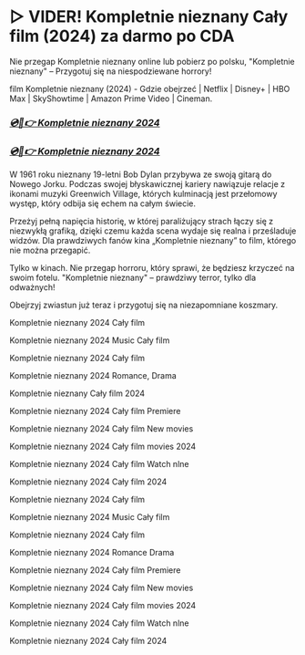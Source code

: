# ▷ VIDER! Kompletnie nieznany Cały film (2024) za darmo po CDA

Nie przegap Kompletnie nieznany online lub pobierz po polsku, "Kompletnie nieznany" – Przygotuj się na niespodziewane horrory!

film Kompletnie nieznany (2024) - Gdzie obejrzeć | Netflix | Disney+ | HBO Max | SkyShowtime | Amazon Prime Video | Cineman.


### [***💿🎥👉 Kompletnie nieznany 2024***](http://r-movies.com/pl/movie/661539/a-complete-unknown-codepl)

### [***💿🎥👉 Kompletnie nieznany 2024***](http://r-movies.com/pl/movie/661539/a-complete-unknown-codepl)


W 1961 roku nieznany 19-letni Bob Dylan przybywa ze swoją gitarą do Nowego Jorku. Podczas swojej błyskawicznej kariery nawiązuje relacje z ikonami muzyki Greenwich Village, których kulminacją jest przełomowy występ, który odbija się echem na całym świecie.

Przeżyj pełną napięcia historię, w której paraliżujący strach łączy się z niezwykłą grafiką, dzięki czemu każda scena wydaje się realna i prześladuje widzów. Dla prawdziwych fanów kina „Kompletnie nieznany” to film, którego nie można przegapić.

Tylko w kinach. Nie przegap horroru, który sprawi, że będziesz krzyczeć na swoim fotelu. "Kompletnie nieznany" – prawdziwy terror, tylko dla odważnych!

Obejrzyj zwiastun już teraz i przygotuj się na niezapomniane koszmary.

Kompletnie nieznany 2024 Cały film

Kompletnie nieznany 2024 Music Cały film

Kompletnie nieznany 2024 Cały film

Kompletnie nieznany 2024 Romance, Drama

Kompletnie nieznany Cały film 2024

Kompletnie nieznany 2024 Cały film Premiere

Kompletnie nieznany 2024 Cały film New movies

Kompletnie nieznany 2024 Cały film movies 2024

Kompletnie nieznany 2024 Cały film Watch nlne

Kompletnie nieznany 2024 Cały film 2024

Kompletnie nieznany 2024 Cały film

Kompletnie nieznany 2024 Music Cały film

Kompletnie nieznany 2024 Cały film

Kompletnie nieznany 2024 Romance Drama

Kompletnie nieznany 2024 Cały film Premiere

Kompletnie nieznany 2024 Cały film New movies

Kompletnie nieznany 2024 Cały film movies 2024

Kompletnie nieznany 2024 Cały film Watch nlne

Kompletnie nieznany 2024 Cały film 2024
